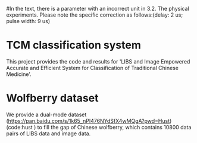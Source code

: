 #In the text, there is a parameter with an incorrect unit in 3.2. The physical experiments. Please note the specific correction as follows:(delay: 2 us; pulse width: 9 us)
# TCM classification system
This project provides the code and results for 'LIBS and Image Empowered Accurate and Efficient System for Classification of
Traditional Chinese Medicine'.
# Wolfberry dataset
   We provide a dual-mode dataset  (https://pan.baidu.com/s/1k65_nPI476NYdSfX4wMQgA?pwd=Hust) (code:hust ) to fill the gap of Chinese
wolfberry, which contains 10800 data pairs of LIBS data
and image data.
   
 
